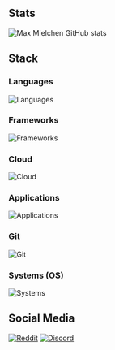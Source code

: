 ## Stats

![Max Mielchen GitHub stats](https://github-readme-stats.vercel.app/api?username=maxmielchen&bg_color=30,e96443,904e95&title_color=fff&text_color=fff)

## Stack

### Languages
![Languages](https://skillicons.dev/icons?i=js,ts,html,php,css,bash,c,cs,cpp,rust,dart,go,py,java,kotlin,gradle,maven)

### Frameworks
![Frameworks](https://skillicons.dev/icons?i=arduino,raspberrypi,bootstrap,dotnet,flutter,jenkins,ktor,hibernate,selenium,tensorflow)

### Cloud
![Cloud](https://skillicons.dev/icons?i=cloudflare,docker,kubernetes,mysql,postgres,cassandra,sqlite,redis,grafana,nginx,nodejs)

### Applications
![Applications](https://skillicons.dev/icons?i=blender,eclipse,idea,vim,visualstudio,vscode,figma)

### Git
![Git](https://skillicons.dev/icons?i=git,github,githubactions,gitlab)

### Systems (OS)
![Systems](https://skillicons.dev/icons?i=linux,openshift,bsd)

## Social Media

[![Reddit](https://img.shields.io/reddit/user-karma/combined/max-mielchen?style=flat)](https://www.reddit.com/user/max-mielchen)
[![Discord](https://img.shields.io/badge/Discord-Max%20Mielchen%231748-%23404eed)](https://discord.com/users/1060943403837300847)

